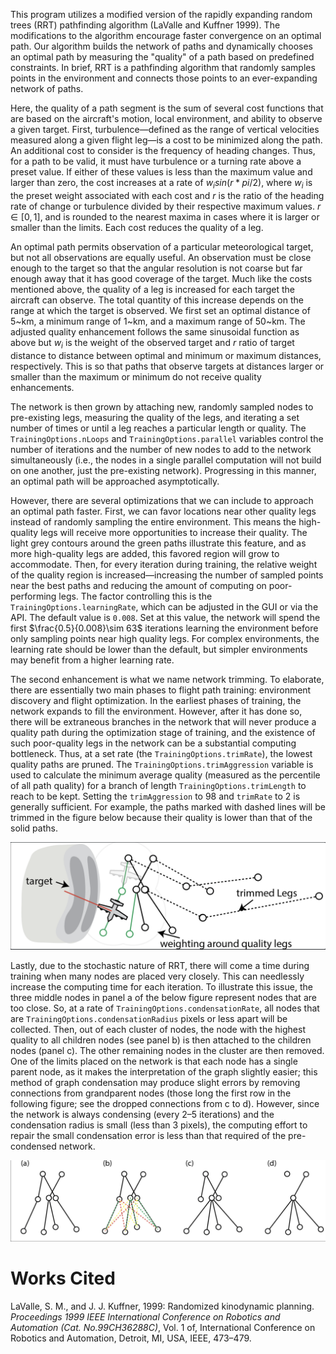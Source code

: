 
This program utilizes a modified version of the rapidly expanding random trees (RRT) pathfinding algorithm (LaValle and Kuffner 1999). The modifications to the algorithm encourage faster convergence on an optimal path. Our algorithm builds the network of paths and dynamically chooses an optimal path by measuring the "quality" of a path based on predefined constraints. In brief, RRT is a pathfinding algorithm that randomly samples points in the environment and connects those points to an ever-expanding network of paths.

Here, the quality of a path segment is the sum of several cost functions that are based on the aircraft's motion, local environment, and ability to observe a given target. First, turbulence—defined as the range of vertical velocities measured along a given flight leg—is a cost to be minimized along the path. An additional cost to consider is the frequency of heading changes. Thus, for a path to be valid, it must have turbulence or a turning rate above a preset value. If either of these values is less than the maximum value and larger than zero, the cost increases at a rate of $w_i sin(r*pi/2)$, where $w_i$ is the preset weight associated with each cost and $r$ is the ratio of the heading rate of change or turbulence divided by their respective maximum values. $r\in[0,1]$, and is rounded to the nearest maxima in cases where it is larger or smaller than the limits.  Each cost reduces the quality of a leg.

An optimal path permits observation of a particular meteorological target, but not all observations are equally useful. An observation must be close enough to the target so that the angular resolution is not coarse but far enough away that it has good coverage of the target. Much like the costs mentioned above, the quality of a leg is increased for each target the aircraft can observe. The total quantity of this increase depends on the range at which the target is observed. We first set an optimal distance of 5~km, a minimum range of 1~km, and a maximum range of 50~km. The adjusted quality enhancement follows the same sinusoidal function as above but $w_i$ is the weight of the observed target and $r$ ratio of target distance to distance between optimal and minimum or maximum distances, respectively. This is so that paths that observe targets at distances larger or smaller than the maximum or minimum do not receive quality enhancements.

The network is then grown by attaching new, randomly sampled nodes to pre-existing legs, measuring the quality of the legs, and iterating a set number of times or until a leg reaches a particular length or quality. The `TrainingOptions.nLoops` and `TrainingOptions.parallel` variables control the number of iterations and the number of new nodes to add to the network simultaneously (i.e., the nodes in a single parallel computation will not build on one another, just the pre-existing network). Progressing in this manner, an optimal path will be approached asymptotically.

However, there are several optimizations that we can include to approach an optimal path faster. First, we can favor locations near other quality legs instead of randomly sampling the entire environment. This means the high-quality legs will receive more opportunities to increase their quality. The light grey contours around the green paths illustrate this feature, and as more high-quality legs are added, this favored region will grow to accommodate. Then, for every iteration during training, the relative weight of the quality region is increased—increasing the number of sampled points near the best paths and reducing the amount of computing on poor-performing legs. The factor controlling this is the `TrainingOptions.learningRate`, which can be adjusted in the GUI or via the API. The default value is `0.008`. Set at this value, the network will spend the first $\frac{0.5}{0.008}\sim 63$ iterations learning the environment before only sampling points near high quality legs. For complex environments, the learning rate should be lower than the default, but simpler environments may benefit from a higher learning rate.

The second enhancement is what we name network trimming. To elaborate, there are essentially two main phases to flight path training: environment discovery and flight optimization. In the earliest phases of training, the network expands to fill the environment. However, after it has done so, there will be extraneous branches in the network that will never produce a quality path during the optimization stage of training, and the existence of such poor-quality legs in the network can be a substantial computing bottleneck. Thus, at a set rate (the `TrainingOptions.trimRate`), the lowest quality paths are pruned. The `TrainingOptions.trimAggression` variable is used to calculate the minimum average quality (measured as the percentile of all path quality) for a branch of length `TrainingOptions.trimLength` to reach to be kept. Setting the `trimAggression` to 98 and `trimRate` to 2 is generally sufficient. For example, the paths marked with dashed lines will be trimmed in the figure below because their quality is lower than that of the solid paths.

![](./images/flight-planning-4.png)

Lastly, due to the stochastic nature of RRT, there will come a time during training when many nodes are placed very closely. This can needlessly increase the computing time for each iteration. To illustrate this issue, the three middle nodes in panel a of the below figure represent nodes that are too close. So, at a rate of `TrainingOptions.condensationRate`, all nodes that are `TrainingOptions.condensationRadius` pixels or less apart will be collected. Then, out of each cluster of nodes, the node with the highest quality to all children nodes (see panel b) is then attached to the children nodes (panel c). The other remaining nodes in the cluster are then removed. One of the limits placed on the network is that each node has a single parent node, as it makes the interpretation of the graph slightly easier; this method of graph condensation may produce slight errors by removing connections from grandparent nodes (those long the first row in the following figure; see the dropped connections from c to d). However, since the network is always condensing (every 2–5 iterations) and the condensation radius is small (less than 3 pixels), the computing effort to repair the small condensation error is less than that required of the pre-condensed network.

![](images/flight-planning-5.png)

# Works Cited

LaValle, S. M., and J. J. Kuffner, 1999: Randomized kinodynamic planning. _Proceedings 1999 IEEE International Conference on Robotics and Automation (Cat. No.99CH36288C)_, Vol. 1 of, International Conference on Robotics and Automation, Detroit, MI, USA, IEEE, 473–479.
